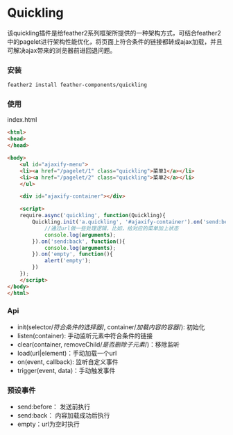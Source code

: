 Quickling
===================

该quickling插件是给feather2系列框架所提供的一种架构方式，可结合feather2中的pagelet进行架构性能优化，将页面上符合条件的链接都转成ajax加载，并且可解决ajax带来的浏览器前进回退问题。

### 安装

```sh
feather2 install feather-components/quickling
```

### 使用

index.html

```html
<html>
<head>
</head>

<body>
    <ul id="ajaxify-menu">
    <li><a href="/pagelet/1" class="quickling">菜单1</a></li>
    <li><a href="/pagelet/2" class="quickling">菜单2</a></li>
    </ul>

    <div id="ajaxify-container"></div>

    <script>
    require.async('quickling', function(Quickling){
        Quickling.init('a.quickling', '#ajaxify-container').on('send:before', function(url){
            //通过url做一些处理逻辑，比如，给对应的菜单加上状态
            console.log(arguments);
        }).on('send:back', function(){
            console.log(arguments);
        }).on('empty', function(){
            alert('empty');
        })
    });
    </script>
</body>
</html>
```

### Api

* init(selector/*符合条件的选择器*/, container/*加载内容的容器*/): 初始化
* listen(container): 手动监听元素中符合条件的链接
* clear(container, removeChild/*是否删除子元素*/)：移除监听
* load(url|element)：手动加载一个url
* on(event, callback): 监听自定义事件
* trigger(event, data)：手动触发事件

### 预设事件

* send:before：  发送前执行
* send:back： 内容加载成功后执行
* empty：url为空时执行